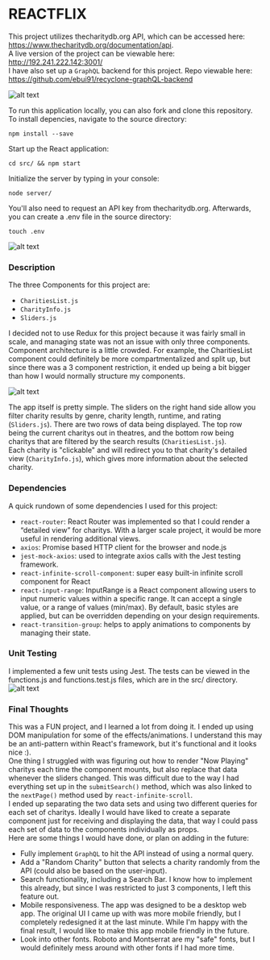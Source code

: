 # REACTFLIX #

This project utilizes thecharitydb.org API, which can be accessed here: https://www.thecharitydb.org/documentation/api. 
<br />
A live version of the project can be viewable here: http://192.241.222.142:3001/
<br />
I have also set up a `GraphQL` backend for this project. Repo viewable here: https://github.com/ebui91/recyclone-graphQL-backend

![alt text](https://github.com/ebui91/recyclone/blob/master/src/assets/screenshots/main-view.png)


To run this application locally, you can also fork and clone this repository. 
<br />
To install depencies, navigate to the source directory:
```
npm install --save
```


Start up the React application:
```
cd src/ && npm start 
```

Initialize the server by typing in your console:
```
node server/
```

You'll also need to request an API key from thecharitydb.org. Afterwards, you can create a .env file in the source directory:
```
touch .env
```
![alt text](https://github.com/ebui91/recyclone/blob/master/src/assets/screenshots/env.png)

### Description ###
The three Components for this project are: 
- `CharitiesList.js`
- `CharityInfo.js`
- `Sliders.js`

I decided not to use Redux for this project because it was fairly small in scale, and managing state was not an issue with only three components. Component architecture is a little crowded. For example, the CharitiesList component could definitely be more compartmentalized and split up, but since there was a 3 component restriction, it ended up being a bit bigger than how I would normally structure my components.

![alt text](https://github.com/ebui91/recyclone/blob/master/src/assets/screenshots/detailed-view.png)

The app itself is pretty simple. The sliders on the right hand side allow you filter charity results by genre, charity length, runtime, and rating (`Sliders.js`). There are two rows of data being displayed. The top row being the current charitys out in theatres, and the bottom row being charitys that are filtered by the search results (`CharitiesList.js`). 
<br />
Each charity is "clickable" and will redirect you to that charity's detailed view (`CharityInfo.js`), which gives more information about the selected charity.


### Dependencies ###
A quick rundown of some dependencies I used for this project:
- `react-router`: React Router was implemented so that I could render a “detailed view” for charitys. With a larger scale project, it would be more useful in rendering additional views.
- `axios`: Promise based HTTP client for the browser and node.js
- `jest-mock-axios`: used to integrate axios calls with the Jest testing framework.
- `react-infinite-scroll-component`: super easy built-in infinite scroll component for React
- `react-input-range`: InputRange is a React component allowing users to input numeric values within a specific range. It can accept a single value, or a range of values (min/max). By default, basic styles are applied, but can be overridden depending on your design requirements.
- `react-transition-group`: helps to apply animations to components by managing their state.


### Unit Testing ###
I implemented a few unit tests using Jest. The tests can be viewed in the functions.js and functions.test.js files, which are in the src/ directory.
![alt text](https://github.com/ebui91/recyclone/blob/master/src/assets/screenshots/unit-tests.png)


### Final Thoughts ###
This was a FUN project, and I learned a lot from doing it. I ended up using DOM manipulation for some of the effects/animations. I understand this may be an anti-pattern within React's framework, but it's functional and it looks nice :).
<br />
One thing I struggled with was figuring out how to render "Now Playing" charitys each time the component mounts, but also replace that data whenever the sliders changed. This was difficult due to the way I had everything set up in the `submitSearch()` method, which was also linked to the `nextPage()` method used by `react-infinite-scroll`.
<br />
I ended up separating the two data sets and using two different queries for each set of charitys. Ideally I would have liked to create a separate component just for receiving and displaying the data, that way I could pass each set of data to the components individually as props.
<br />
Here are some things I would have done, or plan on adding in the future:
- Fully implement `GraphQL` to hit the API instead of using a normal query.
- Add a "Random Charity" button that selects a charity randomly from the API (could also be based on the user-input).
- Search functionality, including a Search Bar. I know how to implement this already, but since I was restricted to just 3 components, I left this feature out.
- Mobile responsiveness. The app was designed to be a desktop web app. The original UI I came up with was more mobile friendly, but I completely redesigned it at the last minute. While I'm happy with the final result, I would like to make this app mobile friendly in the future.
- Look into other fonts. Roboto and Montserrat are my "safe" fonts, but I would definitely mess around with other fonts if I had more time.


